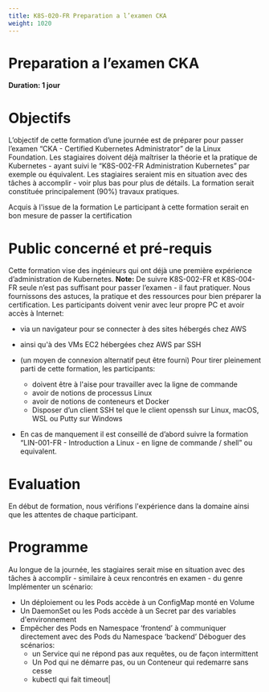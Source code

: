 ```yaml
---
title: K8S-020-FR Preparation a l’examen CKA
weight: 1020
---
```

# Preparation a l’examen CKA
**Duration: 1 jour**



# Objectifs

L’objectif de cette formation d’une journée est de préparer pour passer l’examen “CKA - Certified Kubernetes Administrator” de la Linux Foundation.
Les stagiaires doivent déjà maîtriser la théorie et la pratique de Kubernetes - ayant suivi le “K8S-002-FR Administration Kubernetes” par exemple ou équivalent.
Les stagiaires seraient mis en situation avec des tâches à accomplir - voir plus bas pour plus de détails.
La formation serait constituée principalement (90%) travaux pratiques.

Acquis à l'issue de la formation
Le participant à cette formation serait en bon mesure de passer la certification

# Public concerné et pré-requis

Cette formation vise des ingénieurs qui ont déjà une première expérience d’administration de Kubernetes.
**Note:** De suivre K8S-002-FR et K8S-004-FR seule n’est pas suffisant pour passer l’examen - il faut pratiquer.  Nous fournissons des astuces, la pratique et des ressources pour bien préparer la certification.
Les participants doivent venir avec leur propre PC et avoir accès à Internet:
  - via un navigateur pour se connecter à des sites hébergés chez AWS
  - ainsi qu'à des VMs EC2 hébergées chez AWS par SSH
  - (un moyen de connexion alternatif peut être fourni)
Pour tirer pleinement parti de cette formation, les participants:
    - doivent être à l'aise pour travailler avec la ligne de commande
    - avoir de notions de processus Linux
    - avoir de notions de conteneurs et Docker
    - Disposer d’un client SSH tel que le client openssh sur Linux, macOS, WSL ou Putty sur Windows

  - En cas de manquement il est conseillé de d’abord suivre la formation “LIN-001-FR - Introduction a Linux - en ligne de commande / shell” ou equivalent.


# Evaluation

En début de formation, nous vérifions l'expérience dans la domaine ainsi que les attentes de chaque participant.

# Programme

Au longue de la journée, les stagiaires serait mise en situation avec des tâches à accomplir - similaire à ceux rencontrés en examen - du genre
Implémenter un scénario:
  - Un déploiement ou les Pods accède à un ConfigMap monté en Volume
  - Un DaemonSet ou les Pods accède à un Secret par des variables d'environnement
  - Empêcher des Pods en Namespace ‘frontend’ à communiquer directement avec des Pods du Namespace ‘backend’
Déboguer des scénarios:
    - un Service qui ne répond pas aux requêtes, ou de façon intermittent
    - Un Pod qui ne démarre pas, ou un Conteneur qui redemarre sans cesse
    - kubectl qui fait timeout|


